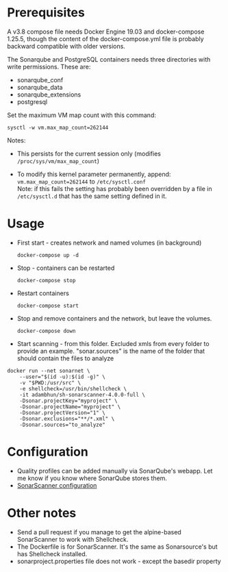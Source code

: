 # Prerequisites

A v3.8 compose file needs Docker Engine 19.03 and docker-compose 1.25.5, though the content of the
 docker-compose.yml file is probably backward compatible with older versions.


The Sonarqube and PostgreSQL containers needs three directories with write permissions. These are:

* sonarqube_conf
* sonarqube_data
* sonarqube_extensions
* postgresql


Set the maximum VM map count with this command:

`sysctl -w vm.max_map_count=262144`


Notes:

* This persists for the current session only (modifies `/proc/sys/vm/max_map_count`)

* To modify this kernel parameter permanently, append: `vm.max_map_count=262144` to `/etc/sysctl.conf`
		<br> Note: if this fails the setting has probably been overridden by a file in `/etc/sysctl.d` 
		that has the same setting defined in it.


# Usage

* First start - creates network and named volumes (in background)

	`docker-compose up -d`
* Stop - containers can be restarted

	`docker-compose stop`
* Restart containers

	`docker-compose start`
* Stop and remove containers and the network, but leave the volumes.

	`docker-compose down`
* Start scanning - from this folder. Excluded xmls from every folder to provide an example.
 "sonar.sources" is the name of the folder that should contain the files to analyze


```
docker run --net sonarnet \
	--user="$(id -u):$(id -g)" \
	-v "$PWD:/usr/src" \
	-e shellcheck=/usr/bin/shellcheck \
	-it adambhun/sh-sonarscanner-4.0.0-full \
	-Dsonar.projectKey="myproject" \
	-Dsonar.projectName="myproject" \
	-Dsonar.projectVersion="1" \
	-Dsonar.exclusions="**/*.xml" \
	-Dsonar.sources="to_analyze"
```


# Configuration

* Quality profiles can be added manually via SonarQube's webapp. Let me know if you know where SonarQube stores them.
* [SonarScanner configuration](https://docs.sonarqube.org/latest/analysis/analysis-parameters/)


# Other notes

* Send a pull request if you manage to get the alpine-based SonarScanner to work with Shellcheck.
* The Dockerfile is for SonarScanner. It's the same as Sonarsource's but has Shellcheck installed.
* sonarproject.properties file does not work - except the basedir property
